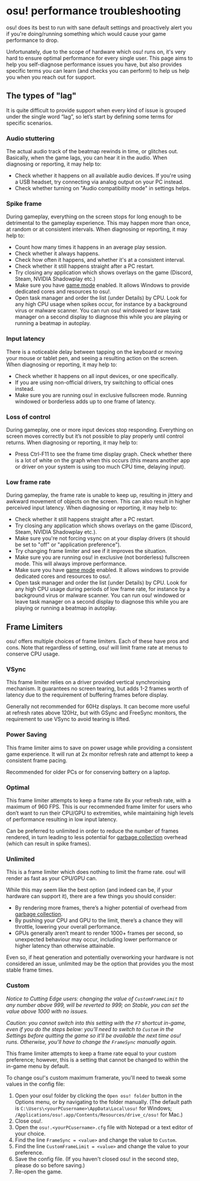 # osu! performance troubleshooting

osu! does its best to run with sane default settings and proactively alert you if you're doing/running something which would cause your game performance to drop.

Unfortunately, due to the scope of hardware which osu! runs on, it's very hard to ensure optimal performance for every single user. This page aims to help you self-diagnose performance issues you have, but also provides specific terms you can learn (and checks you can perform) to help us help you when you reach out for support.

## The types of "lag"

It is quite difficult to provide support when every kind of issue is grouped under the single word “lag”, so let’s start by defining some terms for specific scenarios.

### Audio stuttering

The actual audio track of the beatmap rewinds in time, or glitches out. Basically, when the game lags, you can hear it in the audio. When diagnosing or reporting, it may help to:

- Check whether it happens on all available audio devices. If you're using a USB headset, try connecting via analog output on your PC instead.
- Check whether turning on "Audio compatibility mode" in settings helps.

### Spike frame

During gameplay, everything on the screen stops for long enough to be detrimental to the gameplay experience. This may happen more than once, at random or at consistent intervals. When diagnosing or reporting, it may help to:

- Count how many times it happens in an average play session.
- Check whether it always happens.
- Check how often it happens, and whether it's at a consistent interval.
- Check whether it still happens straight after a PC restart.
- Try closing any application which shows overlays on the game (Discord, Steam, NVIDIA Shadowplay etc.)
- Make sure you have [game mode](https://www.windowscentral.com/how-enable-disable-game-mode-windows-10) enabled. It allows Windows to provide dedicated cores and resources to osu!.
- Open task manager and order the list (under Details) by CPU. Look for any high CPU usage when spikes occur, for instance by a background virus or malware scanner. You can run osu! windowed or leave task manager on a second display to diagnose this while you are playing or running a beatmap in autoplay.

### Input latency

There is a noticeable delay between tapping on the keyboard or moving your mouse or tablet pen, and seeing a resulting action on the screen. When diagnosing or reporting, it may help to:

- Check whether it happens on all input devices, or one specifically.
- If you are using non-official drivers, try switching to official ones instead.
- Make sure you are running osu! in exclusive fullscreen mode. Running windowed or borderless adds up to one frame of latency.

### Loss of control

During gameplay, one or more input devices stop responding. Everything on screen moves correctly but it’s not possible to play properly until control returns. When diagnosing or reporting, it may help to:

- Press Ctrl-F11 to see the frame time display graph. Check whether there is a lot of white on the graph when this occurs (this means another app or driver on your system is using too much CPU time, delaying input).

### Low frame rate

During gameplay, the frame rate is unable to keep up, resulting in jittery and awkward movement of objects on the screen. This can also result in higher perceived input latency. When diagnosing or reporting, it may help to:

- Check whether it still happens straight after a PC restart.
- Try closing any application which shows overlays on the game (Discord, Steam, NVIDIA Shadowplay etc.).
- Make sure you're not forcing vsync on at your display drivers (it should be set to "off" or "application preference").
- Try changing frame limiter and see if it improves the situation.
- Make sure you are running osu! in exclusive (not borderless) fullscreen mode. This will always improve performance.
- Make sure you have [game mode](https://www.windowscentral.com/how-enable-disable-game-mode-windows-10) enabled. It allows windows to provide dedicated cores and resources to osu!.
- Open task manager and order the list (under Details) by CPU. Look for any high CPU usage during periods of low frame rate, for instance by a background virus or malware scanner. You can run osu! windowed or leave task manager on a second display to diagnose this while you are playing or running a beatmap in autoplay.

## Frame Limiters

osu! offers multiple choices of frame limiters. Each of these have pros and cons. Note that regardless of setting, osu! will limit frame rate at menus to conserve CPU usage.

### VSync

This frame limiter relies on a driver provided vertical synchronising mechanism. It guarantees no screen tearing, but adds 1-2 frames worth of latency due to the requirement of buffering frames before display.

Generally not recommended for 60Hz displays. It can become more useful at refresh rates above 120Hz, but with GSync and FreeSync monitors, the requirement to use VSync to avoid tearing is lifted.

### Power Saving

This frame limiter aims to save on power usage while providing a consistent game experience. It will run at 2x monitor refresh rate and attempt to keep a consistent frame pacing.

Recommended for older PCs or for conserving battery on a laptop.

### Optimal

This frame limiter attempts to keep a frame rate 8x your refresh rate, with a maximum of 960 FPS. This is our recommended frame limiter for users who don’t want to run their CPU/GPU to extremities, while maintaining high levels of performance resulting in low input latency.

Can be preferred to unlimited in order to reduce the number of frames rendered, in turn leading to less potential for [garbage collection](https://en.wikipedia.org/wiki/Garbage_collection_(computer_science) "Wikipedia") overhead (which can result in spike frames).

### Unlimited

This is a frame limiter which does nothing to limit the frame rate. osu! will render as fast as your CPU/GPU can.

While this may seem like the best option (and indeed can be, if your hardware can support it), there are a few things you should consider:

- By rendering more frames, there’s a higher potential of overhead from [garbage collection](https://en.wikipedia.org/wiki/Garbage_collection_(computer_science) "Wikipedia").
- By pushing your CPU and GPU to the limit, there’s a chance they will throttle, lowering your overall performance.
- GPUs generally aren’t meant to render 1000+ frames per second, so unexpected behaviour may occur, including lower performance or higher latency than otherwise attainable.

Even so, if heat generation and potentially overworking your hardware is not considered an issue, unlimited may be the option that provides you the most stable frame times.

### Custom

*Notice to Cutting Edge users: changing the value of `CustomFrameLimit` to any number above 999, will be reverted to 999; on Stable, you can set the value above 1000 with no issues.*

*Caution: you cannot switch into this setting with the `F7` shortcut in-game, even if you do the steps below: you'll need to switch to `Custom` in the Settings before quitting the game so it'll be available the next time osu! runs. Otherwise, you'll have to change the `FrameSync` manually again.*

This frame limiter attempts to keep a frame rate equal to your custom preference; however, this is a setting that cannot be changed to within the in-game menu by default.

To change osu!'s custom maximum framerate, you'll need to tweak some values in the config file:

1. Open your osu! folder by clicking the `Open osu! folder` button in the Options menu, or by navigating to the folder manually. (The default path is `C:\Users\<yourPCusername>\AppData\Local\osu!` for Windows; `/Applications/osu!.app/Contents/Resources/drive_c/osu!` for Mac.)
2. Close osu!.
3. Open the `osu!.<yourPCusername>.cfg` file with Notepad or a text editor of your choice.
4. Find the line `FrameSync = <value>` and change the value to `Custom`.
5. Find the line `CustomFrameLimit = <value>` and change the value to your preference.
6. Save the config file. (If you haven't closed osu! in the second step, please do so before saving.)
7. Re-open the game.
